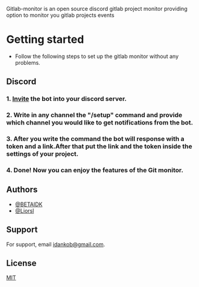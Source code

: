 
Gitlab-monitor is an open source discord gitlab project monitor providing option to monitor you gitlab projects events

# Getting started

* Follow the following steps to set up the gitlab monitor without any problems.

## Discord

### 1. [Invite](https://discord.com/oauth2/authorize?client_id=1096899961867730964&scope=bot) the bot into your discord server.
### 2. Write in any channel the "/setup" command and provide which channel you would like to get notifications from the bot.
### 3. After you write the command the bot will response with a token and a link.After that put the link and the token inside the settings of your project.
### 4. Done! Now you can enjoy the features of the Git monitor.



## Authors

- [@BETAIDK](https://www.github.com/BETAIDK)
- [@Liorsl](https://github.com/liorsl)


## Support

For support, email idankob@gmail.com.


## License

[MIT](https://choosealicense.com/licenses/mit/)
